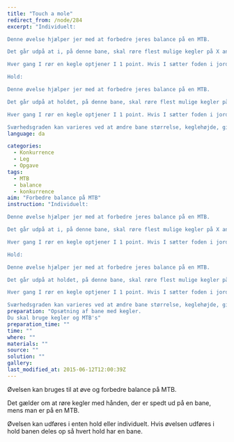```yaml
---
title: "Touch a mole"
redirect_from: /node/284
excerpt: "Individuelt:

Denne øvelse hjælper jer med at forbedre jeres balance på en MTB.

Det går udpå at i, på denne bane, skal røre flest mulige kegler på X antal minutter, mens i er på cyklen. Den person der har tjent flest point vinder.

Hver gang I rør en kegle optjener I 1 point. Hvis I sætter foden i jorden får I 1 minus point, samtidig må I ikke røre en kegle mens jeres fod er på jorden.

Hold:

Denne øvelse hjælper jer med at forbedre jeres balance på en MTB.

Det går udpå at holdet, på denne bane, skal røre flest mulige kegler på X antal minutter, mens i er på cyklen. En person på holdet er ude på banen og optjener X point fx 10. Derefter cykler personen ud og klapper den næste person i hånden som så kører ud og også optjener X point. Når der er gået X antal minutter tælles pointene sammen og vinderen findes.

Hver gang I rør en kegle optjener I 1 point. Hvis I sætter foden i jorden får I 1 minus point, samtidig må I ikke røre en kegle mens jeres fod er på jorden.

Sværhedsgraden kan varieres ved at ændre bane størrelse, keglehøjde, give mulighed for at sætte foden i jorden når en kegle skal røres."
language: da

categories: 
  - Konkurrence
  - Leg
  - Opgave
tags: 
  - MTB
  - balance
  - konkurrence
aim: "Forbedre balance på MTB"
instruction: "Individuelt:

Denne øvelse hjælper jer med at forbedre jeres balance på en MTB.

Det går udpå at i, på denne bane, skal røre flest mulige kegler på X antal minutter, mens i er på cyklen. Den person der har tjent flest point vinder.

Hver gang I rør en kegle optjener I 1 point. Hvis I sætter foden i jorden får I 1 minus point, samtidig må I ikke røre en kegle mens jeres fod er på jorden.

Hold:

Denne øvelse hjælper jer med at forbedre jeres balance på en MTB.

Det går udpå at holdet, på denne bane, skal røre flest mulige kegler på X antal minutter, mens i er på cyklen. En person på holdet er ude på banen og optjener X point fx 10. Derefter cykler personen ud og klapper den næste person i hånden som så kører ud og også optjener X point. Når der er gået X antal minutter tælles pointene sammen og vinderen findes.

Hver gang I rør en kegle optjener I 1 point. Hvis I sætter foden i jorden får I 1 minus point, samtidig må I ikke røre en kegle mens jeres fod er på jorden.

Sværhedsgraden kan varieres ved at ændre bane størrelse, keglehøjde, give mulighed for at sætte foden i jorden når en kegle skal røres."
preparation: "Opsætning af bane med kegler. 
Du skal bruge kegler og MTB's"
preparation_time: ""
time: ""
where: ""
materials: ""
source: ""
solution: ""
gallery:
last_modified_at: 2015-06-12T12:00:39Z
---
```

Øvelsen kan bruges til at øve og forbedre balance på MTB.

Det gælder om at røre kegler med hånden, der er spedt ud på en bane, mens man er på en MTB.

Øvelsen kan udføres i enten hold eller individuelt. Hvis øvelsen udføres i hold banen deles op så hvert hold har en bane.
